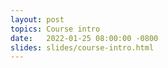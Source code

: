 ```yaml
---
layout: post
topics: Course intro
date:   2022-01-25 08:00:00 -0800
slides: slides/course-intro.html
---
```


